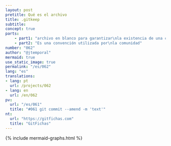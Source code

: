 ```yaml
---
layout: post
pretitle: Qué es el archivo
title: .gitkeep
subtitle:
concept: true
parts:
    - part1: "archivo en blanco para garantizar\nla existencia de una carpeta vacía"
    - part2: "Es una convención utilizada por\nla comunidad"
number: "062"
author: "@jtemporal"
mermaid: true
use_static_image: true
permalink: "/es/062"
lang: "es"
translations:
- lang: pt
  url: /projects/062
- lang: en
  url: /en/062
pv:
  url: "/es/061"
  title: "#061 git commit --amend -m 'text'"
nt:
  url: "https://gitfichas.com"
  title: "GitFichas"
---
```


{% include mermaid-graphs.html %}
